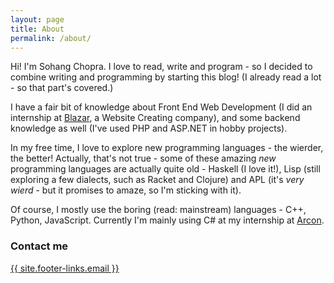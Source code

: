 ```yaml
---
layout: page
title: About
permalink: /about/
---
```


Hi! I'm Sohang Chopra. I love to read, write and program - so I decided to combine writing
and programming by starting this blog! (I already read a lot - so that part's covered.)

I have a fair bit of knowledge about Front End Web Development (I did an internship at
[Blazar](blazarsol.com), a Website Creating company), and some backend knowledge as well
(I've used PHP and ASP.NET in hobby projects).

In my free time, I love to explore new programming languages - the wierder, the better!
Actually, that's not true - some of these amazing *new* programming languages are actually
quite old - Haskell (I love it!), Lisp (still exploring a few dialects, such as Racket and
Clojure) and APL (it's *very wierd* - but it promises to amaze, so I'm sticking with it).

Of course, I mostly use the boring (read: mainstream) languages - C++, Python, JavaScript.
Currently I'm mainly using C# at my internship at [Arcon](arconnet.com).

### Contact me

<a href="mailto:{{ site.footer-links.email }}" target="_blank">
  {{ site.footer-links.email }}
</a>
